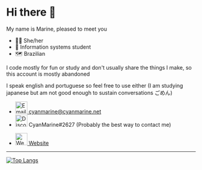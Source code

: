# Hi there 👋
My name is Marine, pleased to meet you

- 👸🏽 She/her
- 🏫 Information systems student
- 🗺️ Brazilian

I code mostly for fun or study and don't usually share the things I make, so this account is mostly abandoned

I speak english and portuguese so feel free to use either
(I am studying japanese but am not good enough to sustain conversations ごめん)


- [<img src="https://img.icons8.com/bubbles/50/000000/apple-mail.png" width=32px alt="Email" title="Email"> cyanmarine@cyanmarine.net][Email] 
- <img src="https://img.icons8.com/bubbles/50/000000/discord-logo.png" alt="Discord username" title="Discord username" width=32px;> CyanMarine#2627 (Probably the best way to contact me)
<!-- - [<img src="https://img.icons8.com/bubbles/50/000000/twitter.png" alt="Twitter" title="Twitter" width=32px;> @cyan_marine][Twitter] -->
- [<img src="https://img.icons8.com/bubbles/50/000000/domain.png" alt="Website" title="Website" width=32px;> Website][Website]


<!-- [<img src="" alt="" title="" width=16px;> ][] -->


----


[![Top Langs](https://github-readme-stats.vercel.app/api/top-langs/?username=PrincessCyanMarine&theme=nightowl&hide_border=true&layout=compact)](https://github.com/anuraghazra/github-readme-stats)


[Twitter]: https://twitter.com/cyan_marine
[Website]: https://cyanmarine.net/
[Email]: mailto:cyanmarine@cyanmarine.net
